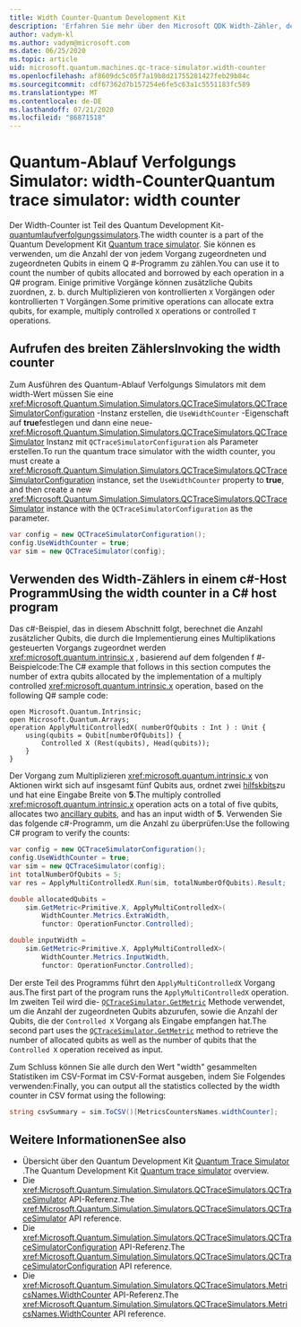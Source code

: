 ```yaml
---
title: Width Counter-Quantum Development Kit
description: 'Erfahren Sie mehr über den Microsoft QDK Width-Zähler, der den Quantum-Ablauf Verfolgungs Simulator verwendet, um die Anzahl der von Vorgängen zugeordneten und zugeordneten Qubits in einem Q #-Programm zu zählen.'
author: vadym-kl
ms.author: vadym@microsoft.com
ms.date: 06/25/2020
ms.topic: article
uid: microsoft.quantum.machines.qc-trace-simulator.width-counter
ms.openlocfilehash: af8609dc5c05f7a19b8d21755281427feb29b84c
ms.sourcegitcommit: cdf67362d7b157254e6fe5c63a1c5551183fc589
ms.translationtype: MT
ms.contentlocale: de-DE
ms.lasthandoff: 07/21/2020
ms.locfileid: "86871518"
---
```

# <a name="quantum-trace-simulator-width-counter"></a><span data-ttu-id="1a76f-103">Quantum-Ablauf Verfolgungs Simulator: width-Counter</span><span class="sxs-lookup"><span data-stu-id="1a76f-103">Quantum trace simulator: width counter</span></span>

<span data-ttu-id="1a76f-104">Der Width-Counter ist Teil des Quantum Development Kit- [quantumlaufverfolgungssimulators](xref:microsoft.quantum.machines.qc-trace-simulator.intro).</span><span class="sxs-lookup"><span data-stu-id="1a76f-104">The width counter is a part of the Quantum Development Kit [Quantum trace simulator](xref:microsoft.quantum.machines.qc-trace-simulator.intro).</span></span> <span data-ttu-id="1a76f-105">Sie können es verwenden, um die Anzahl der von jedem Vorgang zugeordneten und zugeordneten Qubits in einem Q #-Programm zu zählen.</span><span class="sxs-lookup"><span data-stu-id="1a76f-105">You can use it to count the number of qubits allocated and borrowed by each operation in a Q# program.</span></span> <span data-ttu-id="1a76f-106">Einige primitive Vorgänge können zusätzliche Qubits zuordnen, z. b. durch Multiplizieren von kontrollierten `X` Vorgängen oder kontrollierten `T` Vorgängen.</span><span class="sxs-lookup"><span data-stu-id="1a76f-106">Some primitive operations can allocate extra qubits, for example, multiply controlled `X` operations or controlled `T` operations.</span></span>

## <a name="invoking-the-width-counter"></a><span data-ttu-id="1a76f-107">Aufrufen des breiten Zählers</span><span class="sxs-lookup"><span data-stu-id="1a76f-107">Invoking the width counter</span></span>

<span data-ttu-id="1a76f-108">Zum Ausführen des Quantum-Ablauf Verfolgungs Simulators mit dem width-Wert müssen Sie eine <xref:Microsoft.Quantum.Simulation.Simulators.QCTraceSimulators.QCTraceSimulatorConfiguration> -Instanz erstellen, die `UseWidthCounter` -Eigenschaft auf **true**festlegen und dann eine neue- <xref:Microsoft.Quantum.Simulation.Simulators.QCTraceSimulators.QCTraceSimulator> Instanz mit `QCTraceSimulatorConfiguration` als Parameter erstellen.</span><span class="sxs-lookup"><span data-stu-id="1a76f-108">To run the quantum trace simulator with the width counter, you must create a <xref:Microsoft.Quantum.Simulation.Simulators.QCTraceSimulators.QCTraceSimulatorConfiguration> instance, set the `UseWidthCounter` property to **true**, and then create a new <xref:Microsoft.Quantum.Simulation.Simulators.QCTraceSimulators.QCTraceSimulator> instance with the `QCTraceSimulatorConfiguration` as the parameter.</span></span> 

```csharp
var config = new QCTraceSimulatorConfiguration();
config.UseWidthCounter = true;
var sim = new QCTraceSimulator(config);
```

## <a name="using-the-width-counter-in-a-c-host-program"></a><span data-ttu-id="1a76f-109">Verwenden des Width-Zählers in einem c#-Host Programm</span><span class="sxs-lookup"><span data-stu-id="1a76f-109">Using the width counter in a C# host program</span></span>

<span data-ttu-id="1a76f-110">Das c#-Beispiel, das in diesem Abschnitt folgt, berechnet die Anzahl zusätzlicher Qubits, die durch die Implementierung eines Multiplikations gesteuerten Vorgangs zugeordnet werden <xref:microsoft.quantum.intrinsic.x> , basierend auf dem folgenden f #-Beispielcode:</span><span class="sxs-lookup"><span data-stu-id="1a76f-110">The C# example that follows in this section computes the number of extra qubits allocated by the implementation of a multiply controlled <xref:microsoft.quantum.intrinsic.x> operation, based on the following Q# sample code:</span></span>

```qsharp
open Microsoft.Quantum.Intrinsic;
open Microsoft.Quantum.Arrays;
operation ApplyMultiControlledX( numberOfQubits : Int ) : Unit {
    using(qubits = Qubit[numberOfQubits]) {
        Controlled X (Rest(qubits), Head(qubits));
    } 
}
```

<span data-ttu-id="1a76f-111">Der Vorgang zum Multiplizieren <xref:microsoft.quantum.intrinsic.x> von Aktionen wirkt sich auf insgesamt fünf Qubits aus, ordnet zwei [hilfskbits](xref:microsoft.quantum.glossary#ancilla)zu und hat eine Eingabe Breite von **5**.</span><span class="sxs-lookup"><span data-stu-id="1a76f-111">The multiply controlled <xref:microsoft.quantum.intrinsic.x> operation acts on a total of five qubits, allocates two [ancillary qubits](xref:microsoft.quantum.glossary#ancilla), and has an input width of **5**.</span></span> <span data-ttu-id="1a76f-112">Verwenden Sie das folgende c#-Programm, um die Anzahl zu überprüfen:</span><span class="sxs-lookup"><span data-stu-id="1a76f-112">Use the following C# program to verify the counts:</span></span>

```csharp 
var config = new QCTraceSimulatorConfiguration();
config.UseWidthCounter = true;
var sim = new QCTraceSimulator(config);
int totalNumberOfQubits = 5;
var res = ApplyMultiControlledX.Run(sim, totalNumberOfQubits).Result;

double allocatedQubits = 
    sim.GetMetric<Primitive.X, ApplyMultiControlledX>(
        WidthCounter.Metrics.ExtraWidth,
        functor: OperationFunctor.Controlled); 

double inputWidth =
    sim.GetMetric<Primitive.X, ApplyMultiControlledX>(
        WidthCounter.Metrics.InputWidth,
        functor: OperationFunctor.Controlled);
```

<span data-ttu-id="1a76f-113">Der erste Teil des Programms führt den `ApplyMultiControlledX` Vorgang aus.</span><span class="sxs-lookup"><span data-stu-id="1a76f-113">The first part of the program runs the `ApplyMultiControlledX` operation.</span></span> <span data-ttu-id="1a76f-114">Im zweiten Teil wird die- [`QCTraceSimulator.GetMetric`](https://docs.microsoft.com/dotnet/api/microsoft.quantum.simulation.simulators.qctracesimulators.qctracesimulator.getmetric) Methode verwendet, um die Anzahl der zugeordneten Qubits abzurufen, sowie die Anzahl der Qubits, die der `Controlled X` Vorgang als Eingabe empfangen hat.</span><span class="sxs-lookup"><span data-stu-id="1a76f-114">The second part uses the [`QCTraceSimulator.GetMetric`](https://docs.microsoft.com/dotnet/api/microsoft.quantum.simulation.simulators.qctracesimulators.qctracesimulator.getmetric) method to retrieve the number of allocated qubits as well as the number of qubits that the `Controlled X` operation received as input.</span></span> 

<span data-ttu-id="1a76f-115">Zum Schluss können Sie alle durch den Wert "width" gesammelten Statistiken im CSV-Format im CSV-Format ausgeben, indem Sie Folgendes verwenden:</span><span class="sxs-lookup"><span data-stu-id="1a76f-115">Finally, you can output all the statistics collected by the width counter in CSV format using the following:</span></span>
```csharp
string csvSummary = sim.ToCSV()[MetricsCountersNames.widthCounter];
```

## <a name="see-also"></a><span data-ttu-id="1a76f-116">Weitere Informationen</span><span class="sxs-lookup"><span data-stu-id="1a76f-116">See also</span></span>

- <span data-ttu-id="1a76f-117">Übersicht über den Quantum Development Kit [Quantum Trace Simulator](xref:microsoft.quantum.machines.qc-trace-simulator.intro) .</span><span class="sxs-lookup"><span data-stu-id="1a76f-117">The Quantum Development Kit [Quantum trace simulator](xref:microsoft.quantum.machines.qc-trace-simulator.intro) overview.</span></span>
- <span data-ttu-id="1a76f-118">Die <xref:Microsoft.Quantum.Simulation.Simulators.QCTraceSimulators.QCTraceSimulator> API-Referenz.</span><span class="sxs-lookup"><span data-stu-id="1a76f-118">The <xref:Microsoft.Quantum.Simulation.Simulators.QCTraceSimulators.QCTraceSimulator> API reference.</span></span>
- <span data-ttu-id="1a76f-119">Die <xref:Microsoft.Quantum.Simulation.Simulators.QCTraceSimulators.QCTraceSimulatorConfiguration> API-Referenz.</span><span class="sxs-lookup"><span data-stu-id="1a76f-119">The <xref:Microsoft.Quantum.Simulation.Simulators.QCTraceSimulators.QCTraceSimulatorConfiguration> API reference.</span></span>
- <span data-ttu-id="1a76f-120">Die <xref:Microsoft.Quantum.Simulation.Simulators.QCTraceSimulators.MetricsNames.WidthCounter> API-Referenz.</span><span class="sxs-lookup"><span data-stu-id="1a76f-120">The <xref:Microsoft.Quantum.Simulation.Simulators.QCTraceSimulators.MetricsNames.WidthCounter> API reference.</span></span>
